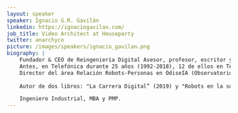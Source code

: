 ```yaml
---
layout: speaker
speaker: Ignacio G.R. Gavilán
linkedin: https://ignaciogavilan.com/
job_title: Video Architect at Houseparty
twitter: anarchyco
picture: /images/speakers/ignacio_gavilan.png
biography: |
    Fundador & CEO de Reingeniería Digital Asesor, profesor, escritor y speaker, especializado en innovación y transformación digital de procesos y modelos de negocio con foco en robotización de procesos.
    Antes, en Telefónica durante 25 años (1992-2018), 12 de ellos en Telefónica Investigación y Desarrollo (1992-2005).
    Director del área Relación Robots-Personas en OdiseIA (Observatorio del Impacto Social y Ético de la Inteligencia Artificial). Miembro del capítulo de España de la ABPMP (Asociación de Profesionales de la Gestión por Procesos de Negocio).
    
    Autor de dos libros: "La Carrera Digital” (2019) y "Robots en la sombra” (2021). Autor del capítulo "Robots humanoides: desafíos éticos y normativos diferenciales” dentro del libro "Derecho, Ética e Inteligencia Artificial” (2023).

    Ingeniero Industrial, MBA y PMP.
---
```

